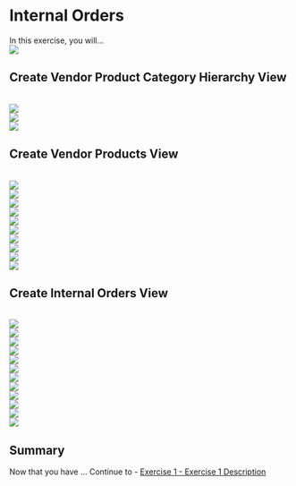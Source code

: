 # Internal Orders

In this exercise, you will...
<br>![](/exercises/ex4/images/InternalOrders.png)



## Create Vendor Product Category Hierarchy View


<br>![](/exercises/ex4/images/create_vendor_product_category_hierarchy_01.png)
<br>![](/exercises/ex4/images/create_vendor_product_category_hierarchy_02.png)
<br>![](/exercises/ex4/images/create_vendor_product_category_hierarchy_03.png)

## Create Vendor Products View
<br>![](/exercises/ex4/images/create_vendor_product_dimension_01.png)
<br>![](/exercises/ex4/images/create_vendor_product_dimension_02.png)
<br>![](/exercises/ex4/images/create_vendor_product_dimension_03.png)
<br>![](/exercises/ex4/images/create_vendor_product_dimension_04.png)
<br>![](/exercises/ex4/images/create_vendor_product_dimension_06.png)
<br>![](/exercises/ex4/images/create_vendor_product_dimension_07.png)
<br>![](/exercises/ex4/images/create_vendor_product_dimension_05.png)
<br>![](/exercises/ex4/images/create_vendor_product_dimension_09.png)
<br>![](/exercises/ex4/images/create_vendor_product_dimension_10.png)
<br>![](/exercises/ex4/images/create_vendor_product_dimension_08.png)

## Create Internal Orders View

<br>![](/exercises/ex4/images/create_internal_orders_ads_01.png)
<br>![](/exercises/ex4/images/create_internal_orders_ads_02.png)
<br>![](/exercises/ex4/images/create_internal_orders_ads_03.png)
<br>![](/exercises/ex4/images/create_internal_orders_ads_04.png)
<br>![](/exercises/ex4/images/create_internal_orders_ads_05.png)
<br>![](/exercises/ex4/images/create_internal_orders_ads_06.png)
<br>![](/exercises/ex4/images/create_internal_orders_ads_07.png)
<br>![](/exercises/ex4/images/create_internal_orders_ads_08.png)
<br>![](/exercises/ex4/images/create_internal_orders_ads_09.png)
<br>![](/exercises/ex4/images/create_internal_orders_ads_10.png)
<br>![](/exercises/ex4/images/create_internal_orders_ads_11.png)
<br>![](/exercises/ex4/images/create_internal_orders_ads_15.png)



## Summary

Now that you have ... 
Continue to - [Exercise 1 - Exercise 1 Description](../ex1/README.md)


